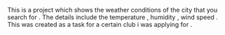 This is a project which shows the weather conditions of the city that you search for . The details include the temperature , humidity , wind speed . 
This was created as a task for a certain club i was applying for . 
